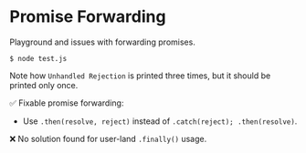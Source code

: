 # Promise Forwarding

Playground and issues with forwarding promises.

```
$ node test.js
```

Note how `Unhandled Rejection` is printed three times, but it should be printed only once.

✅ Fixable promise forwarding:
 - Use `.then(resolve, reject)` instead of `.catch(reject); .then(resolve)`.

❌ No solution found for user-land `.finally()` usage.
